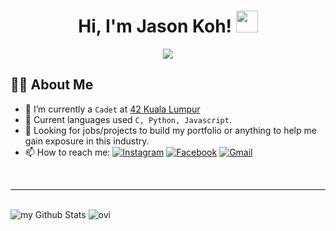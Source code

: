 <h1 align="center">Hi, I'm Jason Koh! <img src="https://media.giphy.com/media/hvRJCLFzcasrR4ia7z/giphy.gif" width="35"></h1>
<p align="center">
  <a href="https://github.com/DenverCoder1/readme-typing-svg"><img src="https://readme-typing-svg.herokuapp.com?lines=42+Kuala+Lumpur+Student;Always%20learning%20new%20things&center=true&width=500&height=50"></a>
</p>

## :ok_man: About Me
- 🔭 I’m currently a `Cadet` at [42 Kuala Lumpur](https://42kl.edu.my/)
- 🌱 Current languages used `C, Python, Javascript`.
- 🤔 Looking for jobs/projects to build my portfolio or anything to help me gain exposure in this industry.
- 📫 How to reach me: <a href="https://www.instagram.com/jasonkwm/" target="_blank"><img src="https://img.shields.io/badge/Instagram-%23E4405F.svg?&style=flat-square&logo=instagram&logoColor=white" alt="Instagram"></a> <a href="https://www.facebook.com/jasonkwm" target="_blank"><img src="https://img.shields.io/badge/Facebook-%231877F2.svg?&style=flat-square&logo=facebook&logoColor=white" alt="Facebook"></a>
[![Gmail](https://img.shields.io/badge/-Gmail-d95040?style=flat-square&logo=gmail&logoColor=white)](mailto:jasonkwm@gmail.com)
<br>
<hr>
<br>
<img src="https://github-readme-stats.vercel.app/api?username=jasonkwm&include_all_commits=true&count_private=true&show_icons=true&layout=compact&theme=tokyonight" alt="my Github Stats"/>
<img src="https://github-readme-stats.vercel.app/api/top-langs?username=jasonkwm&show_icons=true&locale=en&layout=compact&theme=tokyonight" alt="ovi" />

<!--
**jasonkwm/jasonkwm** is a ✨ _special_ ✨ repository because its `README.md` (this file) appears on your GitHub profile.

Here are some ideas to get you started:

- 🔭 I’m currently a student at [42 Kuala Lumpur](https://42kl.edu.my/)
- 🌱 I’m currently learning ...
- 👯 I’m looking to collaborate on ...
- 🤔 I’m looking for help with ...
- 💬 Ask me about ...
- 📫 How to reach me: ...
- 😄 Pronouns: ...
- ⚡ Fun fact: ...
-->
